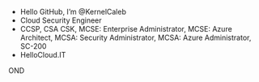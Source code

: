 - Hello GitHub, I’m @KernelCaleb
- Cloud Security Engineer
- CCSP, CSA CSK, MCSE: Enterprise Administrator, MCSE: Azure Architect, MCSA: Security Administrator, MCSA: Azure Administrator, SC-200
- HelloCloud.IT

OND
